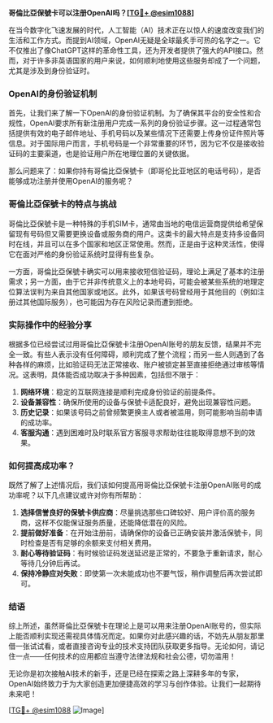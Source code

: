 **哥倫比亞保號卡可以注册OpenAI吗？[[TG💪+ @esim1088](https://t.me/s/esim1088)]**

在当今数字化飞速发展的时代，人工智能（AI）技术正在以惊人的速度改变我们的生活和工作方式。而提到AI领域，OpenAI无疑是全球最炙手可热的名字之一。它不仅推出了像ChatGPT这样的革命性工具，还为开发者提供了强大的API接口。然而，对于许多非英语国家的用户来说，如何顺利地使用这些服务却成了一个问题，尤其是涉及到身份验证时。

### OpenAI的身份验证机制

首先，让我们来了解一下OpenAI的身份验证机制。为了确保其平台的安全性和合规性，OpenAI要求所有新注册用户完成一系列的身份验证步骤。这一过程通常包括提供有效的电子邮件地址、手机号码以及某些情况下还需要上传身份证件照片等信息。对于国际用户而言，手机号码是一个非常重要的环节，因为它不仅是接收验证码的主要渠道，也是验证用户所在地理位置的关键依据。

那么问题来了：如果你持有哥倫比亞保號卡（即哥伦比亚地区的电话号码），是否能够成功注册并使用OpenAI的服务呢？

### 哥倫比亞保號卡的特点与挑战

哥倫比亞保號卡是一种特殊的手机SIM卡，通常由当地的电信运营商提供给希望保留现有号码但又需要更换设备或服务商的用户。这类卡的最大特点是支持多设备同时在线，并且可以在多个国家和地区正常使用。然而，正是由于这种灵活性，使得它在面对严格的身份验证系统时显得有些复杂。

一方面，哥倫比亞保號卡确实可以用来接收短信验证码，理论上满足了基本的注册需求；另一方面，由于它并非传统意义上的本地号码，可能会被某些系统的地理定位算法误判为来自其他国家或地区。此外，如果该号码曾经用于其他目的（例如注册过其他国际服务），也可能因为存在风险记录而遭到拒绝。

### 实际操作中的经验分享

根据多位已经尝试过用哥倫比亞保號卡注册OpenAI账号的朋友反馈，结果并不完全一致。有些人表示没有任何障碍，顺利完成了整个流程；而另一些人则遇到了各种各样的麻烦，比如验证码无法正常接收、账户被锁定甚至直接拒绝通过审核等情况。这表明，具体能否成功取决于多种因素，包括但不限于：

1. **网络环境**：稳定的互联网连接是顺利完成身份验证的前提条件。
2. **设备兼容性**：确保所使用的设备与保號卡适配良好，避免出现兼容性问题。
3. **历史记录**：如果该号码之前曾频繁更换主人或者被滥用，则可能影响当前申请的成功率。
4. **客服沟通**：遇到困难时及时联系官方客服寻求帮助往往能取得意想不到的效果。

### 如何提高成功率？

既然了解了上述情况后，我们该如何提高用哥倫比亞保號卡注册OpenAI账号的成功率呢？以下几点建议或许对你有所帮助：

1. **选择信誉良好的保號卡供应商**：尽量挑选那些口碑较好、用户评价高的服务商，这样不仅能保证服务质量，还能降低潜在的风险。
2. **提前做好准备**：在开始注册前，请确保你的设备已正确安装并激活保號卡，同时检查是否有足够的余额来支付相关费用。
3. **耐心等待验证码**：有时候验证码发送延迟是正常的，不要急于重新请求，耐心等待几分钟后再试。
4. **保持冷静应对失败**：即使第一次未能成功也不要气馁，稍作调整后再次尝试即可。

### 结语

综上所述，虽然哥倫比亞保號卡在理论上是可以用来注册OpenAI账号的，但实际上能否顺利实现还需视具体情况而定。如果你对此感兴趣的话，不妨先从朋友那里借一张试试看，或者直接咨询专业的技术支持团队获取更多指导。无论如何，请记住一点——任何技术的应用都应当遵守法律法规和社会公德，切勿滥用！

无论你是初次接触AI技术的新手，还是已经在探索之路上深耕多年的专家，OpenAI始终致力于为大家创造更加便捷高效的学习与创作体验。让我们一起期待未来吧！

[[TG💪+ @esim1088](https://t.me/s/esim1088) ![Image](https://i.postimg.cc/4NQfJmqS/Snipaste-2025-05-13-00-14-12.png)]
